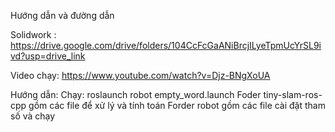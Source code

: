 Hướng dẫn và đường dẫn

Solidwork : https://drive.google.com/drive/folders/104CcFcGaANiBrcjILyeTpmUcYrSL9ivd?usp=drive_link

Video chạy: https://www.youtube.com/watch?v=Djz-BNgXoUA

Hướng dẫn: 
Chạy: roslaunch robot empty_word.launch
Foder tiny-slam-ros-cpp gồm các file để xử lý và tính toán
Forder robot gồm các file cài đặt tham số và chạy
